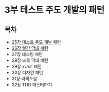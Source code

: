 # 3부 테스트 주도 개발의 패턴


## 목차

- [25장 테스트 주도 개발 패턴](./section25/README.md)
- [26장 빨간 막대 패턴](./section26/README.md)
-  27장 테스팅 패턴
-  28장 초록 막대 패턴
-  29장 xUnit 패턴
-  30장 디자인 패턴
-  31장 리팩토링
-  32장 TDD 마스터하기

